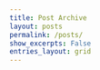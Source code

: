 ```yaml
---
title: Post Archive
layout: posts
permalink: /posts/
show_excerpts: False
entries_layout: grid
---
```

